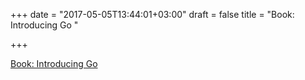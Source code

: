 +++
date = "2017-05-05T13:44:01+03:00"
draft = false
title = "Book: Introducing Go "

+++

<p><a href="http://shop.oreilly.com/product/0636920046516.do">Book: Introducing Go </a></p>